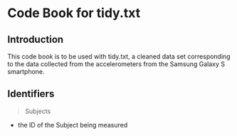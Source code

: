 # Code Book for tidy.txt

## Introduction
This code book is to be used with tidy.txt, a cleaned data set corresponding to the data collected from the accelerometers from the Samsung Galaxy S smartphone.

## Identifiers


>Subjects

- the ID of the Subject being measured 
